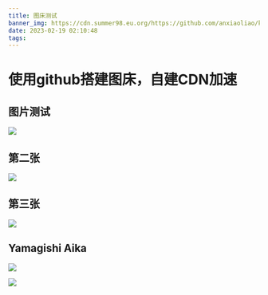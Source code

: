 ```yaml
---
title: 图床测试
banner_img: https://cdn.summer98.eu.org/https://github.com/anxiaoliao/kkndp/blob/master/img/VNgL4HcOaT1CuA6lG4Qys1KuwqOcYD.webp
date: 2023-02-19 02:10:48
tags:
---
```

# 使用github搭建图床，自建CDN加速


## 图片测试

![](https://cdn.summer98.eu.org/https://github.com/anxiaoliao/kkndp/blob/master/img/DBcqfWsP30hvAcr90BHwEeNBarO7Td.webp)

## 第二张

![](https://cdn.summer98.eu.org/https://github.com/anxiaoliao/kkndp/blob/master/img/d7jyNzpFMO7uLTo6CZVxkRqfoRiYaV.webp)

## 第三张

![](https://cdn.summer98.eu.org/https://github.com/anxiaoliao/kkndp/blob/master/img/VJ56w3U1vR5AcXxhlHQHoKwc1M2Zar.webp)


## Yamagishi Aika

![](https://cdn.summer98.eu.org/https://github.com/anxiaoliao/kkndp/blob/master/img/vcmIyLnZjAxyoX6Yrkn7KV2hxqnL1B.webp)

![](https://cdn.summer98.eu.org/https://github.com/anxiaoliao/kkndp/blob/master/img/qiaUJwgOZQOJmqcIQeTvv9zE0X0tMF.webp)
